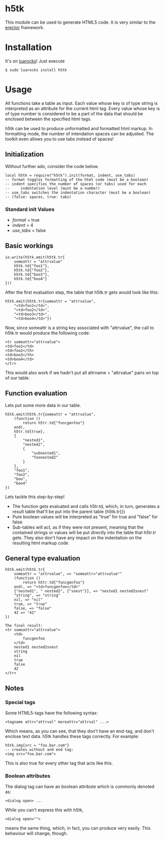 # h5tk

This module can be used to generate HTML5 code.
It is very similar to the [erector](http://erector.rubyforge.org/) framework.

# Installation
It's on [luarocks](https://luarocks.org/modules/forflo/h5tk)!
Just execute

    $ sudo luarocks install h5tk

# Usage
All functions take a table as input. Each value whose
key is of type string is interpreted as an attribute for
the current html tag. Every value whose key is of type number
is considered to be a part of the data 
that should be enclosed between the specified html tags.

h5tk can be used to produce unformatted and formatted html markup.
In formatting mode, the number of intendation spaces can be adjusted.
The toolkit even allows you to use tabs instead of spaces!

## Initialization
Without further ado, consider the code below.

	local h5tk = require("h5tk").init(format, indent, use_tabs)
	-- format toggles formatting of the html code (must be a boolean)
	-- indent specifies the number of spaces (or tabs) used for each
	--     indentation level (must be a number)
	-- use_tabs switches the indentation character (must be a boolean)
	-- (false: spaces, true: tabs)
	
### Standard init Values

* *format* = true
* *indent* = 4
* *use_tabs* = false

## Basic workings

	io.write(h5tk.emit(h5tk.tr{
		someattr = "attrvalue"
		h5tk.td{"foo1"},
		h5tk.td{"foo2"},
		h5tk.td{"boo3"},
		h5tk.td{"boo4"}
	}))
	
After the first evaluation step, the table that h5tk.tr gets would
look like this:

	h5tk.emit(h5tk.tr{someattr = "attrvalue", 
		"<td>foo1</td>", 
		"<td>foo2</td>", 
		"<td>boo3</td>", 
		"<td>boo4</td>"})
		
Now, since someattr is a string key associated with "attrvalue", 
the call to h5tk.tr would produce the following code:

	<tr someattr="attrvalue">
	<td>foo1</td>
	<td>foo2</th>
	<td>boo3</th>
	<td>boo4</td>
	</tr>
	
This would also work if we hadn't put all attrname = "attrvalue" 
pairs on top of our table.
		
## Function evaluation
Lets put some more data in our table.

	h5tk.emit(h5tk.tr{someattr = "attrvalue",
		(function () 
			return h5tr.td{"funcgenfoo"} 
		end),
		h5tr.td{true},
		{
			"nested1", 
			"nested2", 
			{
				"subnested1", 
				"foonested2"
			}
		},
		"foo1", 
		"foo2", 
		"boo",  
		"boo4"
	})
	
Lets tackle this step-by-step!
* The function gets evaluated and calls h5tr.td, which, in turn, 
  generates a result table that'll be put into the parent table (h5tk.tr{})
* Pure boolean values will be interpreted as "true" for true and "false" for false
* Sub-tables will act, as if they were not present, meaning that the contained strings or values
  will be put directly into the table that h5tr.tr gets. They also don't have any impact on the
  indentation on the resulting html markup code

## General type evaluation

	h5tk.emit(h5tk.tr{
		someattr = "attrvalue", => "someattr="attrvalue""
		(function () 
			return h5tr.td{"funcgenfoo"} 
		end), => "<td>funcgenfoo</td>"
		{"nested1", " nested2", {"snest"}}, => "nested1 nested2snest"
		"string", => "string"
		nil, => "nil"
		true, => "true"
		false, => "false"
		42 => "42"
	})
	
	The final result:
	<tr someattr="attrvalue">
		<td>
			funcgenfoo
		</td>
		nested1 nested2snest
		string
		nil
		true
		false
		42
	</tr>

## Notes
### Special tags
Some HTML5-tags have the following syntax:

	<tagname attr="attrval" moreattr="attrval" ...>

Which means, as you can see, that they don't have an end-tag, 
and don't enclose text data. h5tk handles these tags correctly.
For example:

	h5tk.img{src = "foo.bar.com"}
	-- creates without and end tag:
	<img src="foo.bar.com">
	
This is also true for every other tag that acts like this.

### Boolean attributes
The dialog tag can have an boolean attribute which is
commonly denoted as:

	<dialog open> ...

While you can't express this with h5tk,

	<dialog open="">

means the same thing, which, in fact, you can produce very
easily. This behaviour will change, though.
